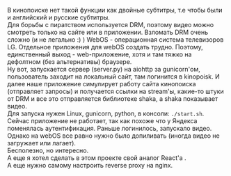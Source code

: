 В кинопоиске нет такой функции как двойные субтитры, т.е чтобы были и английский и русские субтитры.
<br>
Для борьбы с пиратством используется DRM, поэтому видео можно смотреть только на сайте или в приложении. Взломать DRM очень сложно (и не легально :) )
WebOS - операционная система телевизоров LG. Отдельное приложения для webOS создать трудно. Поэтому, единственный выход - web-приложение, хотя и там тяжко на дефолтном (без альтернативы) браузере.
<br>
Ну вот, запускается сервер (server.py) на aiohttp за gunicorn'ом, пользователь заходит на локальный сайт, там логинится в kinopoisk. И далее наше приложение симулирует работу
сайта кинопоиска (отправляет запросы) и получается ссылки на stream'ы, какие-то штуки от DRM и все это отправляется библиотеке shaka, а shaka показывает видео.
<br>
Для запуска нужен Linux, gunicorn, python, в консоли: ```./start.sh```.
<br>
Сейчас приложение не работает, так как похоже что у Яндекса поменялась аутентификация. Раньше логинилось, запускало видео. Однако на webOS все равно нужно было допиливать (иногда видео не загружает или лагает).
<br>
Бесполезно, но интересно.
<br>
А еще я хотел сделать в этом проекте свой аналог React'а .
<br>
А еще нужно самому настроить reverse proxy на nginx.
